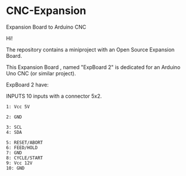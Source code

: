 # CNC-Expansion 
Expansion Board to Arduino CNC

Hi!

The repository contains a miniproject with an Open Source Expansion Board.

This Expansion Board , named "ExpBoard 2" is dedicated for an Arduino Uno CNC (or similar project).

ExpBoard 2 have:

  INPUTS
  10 inputs with a connector 5x2.
  
    1: Vcc 5V
    
    2: GND 
    
    3: SCL
    4: SDA
    
    5: RESET/ABORT
    6: FEED/HOLD
    7: GND
    8: CYCLE/START
    9: Vcc 12V
    10: GND

